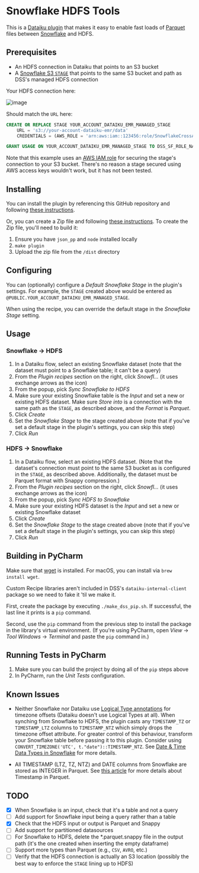 # Snowflake HDFS Tools

This is a [Dataiku plugin](https://doc.dataiku.com/dss/latest/plugins/index.html) that makes it easy to enable fast loads of [Parquet](https://en.wikipedia.org/wiki/Apache_Parquet) files between [Snowflake](https://www.snowflake.com) and HDFS.

## Prerequisites

* An HDFS connection in Dataiku that points to an S3 bucket
* A [Snowflake S3 `STAGE`](https://docs.snowflake.net/manuals/user-guide/data-load-s3-create-stage.html) that points to the same S3 bucket and path as DSS's managed HDFS connection

Your HDFS connection here:

![image](https://user-images.githubusercontent.com/939816/62780119-da3bbc80-baac-11e9-8791-b9ee61da9d0d.png)

Should match the `URL` here:

```sql
CREATE OR REPLACE STAGE YOUR_ACCOUNT_DATAIKU_EMR_MANAGED_STAGE
    URL = 's3://your-account-dataiku-emr/data'
    CREDENTIALS = (AWS_ROLE = 'arn:aws:iam::123456:role/SnowflakeCrossAccountRole');

GRANT USAGE ON YOUR_ACCOUNT_DATAIKU_EMR_MANAGED_STAGE TO DSS_SF_ROLE_NAME;
```

Note that this example uses an [AWS IAM role](https://docs.snowflake.net/manuals/user-guide/data-load-s3-config.html#option-2-configuring-an-aws-iam-role) for securing the stage's connection to your S3 bucket. There's no reason a stage secured using AWS access keys wouldn't work, but it has not been tested.


## Installing

You can install the plugin by referencing this GitHub repository and following [these instructions](https://doc.dataiku.com/dss/latest/plugins/installing.html#installing-from-a-git-repository).

Or, you can create a Zip file and following [these instructions](https://doc.dataiku.com/dss/latest/plugins/installing.html#installing-from-a-zip-file). To create the Zip file, you'll need to build it:

1. Ensure you have `json_pp` and `node` installed locally
2. `make plugin`
3. Upload the zip file from the `/dist` directory

## Configuring

You can (optionally) configure a _Default Snowflake Stage_ in the plugin's settings. For example, the `STAGE` created above would be entered as `@PUBLIC.YOUR_ACCOUNT_DATAIKU_EMR_MANAGED_STAGE`.

When using the recipe, you can override the default stage in the _Snowflake Stage_ setting.

## Usage

### Snowflake &rarr; HDFS

1. In a Dataiku flow, select an existing Snowflake dataset (note that the dataset must point to a Snowflake table; it can't be a query)
2. From the _Plugin recipes_ section on the right, click _Snowfl..._ (it uses exchange arrows as the icon)
3. From the popup, pick _Sync Snowflake to HDFS_
4. Make sure your existing Snowflake table is the _Input_ and set a new or existing HDFS dataset. Make sure _Store into_ is a connection with the same path as the `STAGE`, as described above, and the _Format_ is *Parquet*.
5. Click _Create_
6. Set the _Snowflake Stage_ to the stage created above (note that if you've set a default stage in the plugin's settings, you can skip this step)
7. Click _Run_

### HDFS &rarr; Snowflake

1. In a Dataiku flow, select an existing HDFS dataset. (Note that the dataset's connection must point to the same S3 bucket as is configured in the `STAGE`, as described above. Additionally, the dataset must be Parquet format with Snappy compression.)
2. From the _Plugin recipes_ section on the right, click _Snowfl..._ (it uses exchange arrows as the icon)
3. From the popup, pick _Sync HDFS to Snowflake_
4. Make sure your existing HDFS dataset is the _Input_ and set a new or existing Snowflake dataset
5. Click _Create_
6. Set the _Snowflake Stage_ to the stage created above (note that if you've set a default stage in the plugin's settings, you can skip this step)
7. Click _Run_

## Building in PyCharm

Make sure that [wget](https://www.gnu.org/software/wget/) is installed. For macOS, you can install via `brew install wget`.

Custom Recipe libraries aren't included in DSS's `dataiku-internal-client` package so we need to fake it 'til we make it.

First, create the package by executing `./make_dss_pip.sh`. If successful, the last line it prints is a `pip` command.

Second, use the `pip` command from the previous step to install the package in the library's virtual environment. (If you're using PyCharm, open _View_ &rarr; _Tool Windows_ &rarr; _Terminal_ and paste the `pip` command in.)

## Running Tests in PyCharm

1. Make sure you can build the project by doing all of the `pip` steps above
2. In PyCharm, run the _Unit Tests_ configuration.

## Known Issues
* Neither Snowflake nor Dataiku use [Logical Type annotations](https://github.com/apache/parquet-format/blob/master/LogicalTypes.md#datetime-types) for timezone offsets (Dataiku doesn't use Logical Types at all). When synching from Snowflake to HDFS, the plugin casts any `TIMESTAMP_TZ` or `TIMESTAMP_LTZ` columns to `TIMESTAMP_NTZ` which simply drops the timezone offset attribute. For greater control of this behaviour, transform your Snowflake table before passing it to this plugin. Consider using `CONVERT_TIMEZONE('UTC', t."date")::TIMESTAMP_NTZ`.
  See [Date & Time Data Types in Snowflake](https://docs.snowflake.com/en/sql-reference/data-types-datetime.html) for more details.
+ All TIMESTAMP (LTZ, TZ, NTZ) and DATE columns from Snowflake are stored as INTEGER in Parquet.
  See [this article](https://bigpicture.pl/blog/2017/11/timestamps-parquet-hadoop/#:~:text=Timestamp%20in%20Hive&text=They%20are%20interpreted%20as%20timestamps,depends%20on%20the%20file%20format.) for more details about Timestamp in Parquet.

## TODO

- [x] When Snowflake is an input, check that it's a table and not a query
- [ ] Add support for Snowflake input being a query rather than a table
- [x] Check that the HDFS input or output is Parquet and Snappy
- [ ] Add support for partitioned datasources
- [ ] For Snowflake to HDFS, delete the *.parquet.snappy file in the output path (it's the one created when inserting the empty dataframe)
- [ ] Support more types than Parquet (e.g., `CSV`, `AVRO`, etc.)
- [ ] Verify that the HDFS connection is actually an S3 location (possibly the best way to enforce the `STAGE` lining up to HDFS)
